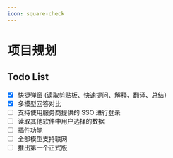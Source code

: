 ```yaml
---
icon: square-check
---
```


# 项目规划

## Todo List

* [x] 快捷弹窗 (读取剪贴板、快速提问、解释、翻译、总结）
* [x] 多模型回答对比
* [ ] 支持使用服务商提供的 SSO 进行登录
* [ ] 读取其他软件中用户选择的数据
* [ ] 插件功能
* [ ] 全部模型支持联网
* [ ] 推出第一个正式版
